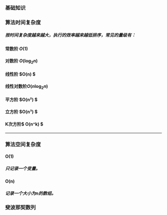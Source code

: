 <!--
 * @Author: zhangkangbin
 * @Date: 2022-10-02 23:26:16
 * @LastEditTime: 2022-10-03 11:08:43
 * @FilePath: \C_Study\chapter1_outline\base.md
-->

### 基础知识


### 算法时间复杂度

##### 按时间复杂度越来越大，执行的效率越来越低排序，常见的量级有：

#### 常数阶 $O(1)$ 

#### 对数阶 $O(\log_{2}n)$ 

#### 线性阶  $O(n) $

#### 线性对数阶$O(n \log_{2}n)$ 

#### 平方阶  $O(n²) $

#### 立方阶  $O(n³) $

#### K次方阶$ O(n^k) $

___________________________

### 算法空间复杂度

####  O(1)

##### 只记录一个变量。

####  O(n)

##### 记录一个大小为n的数组。


### 斐波那契数列